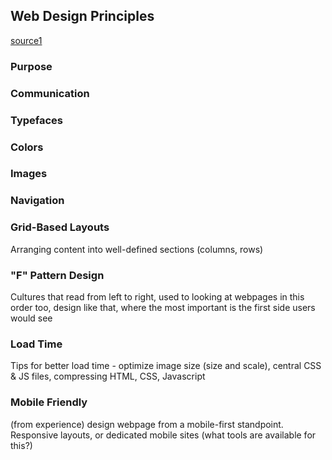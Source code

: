 ## Web Design Principles
[source1](https://shortiedesigns.com/2014/03/10-top-principles-effective-web-design/)

### Purpose
### Communication
### Typefaces
### Colors
### Images
### Navigation
### Grid-Based Layouts
Arranging content into well-defined sections (columns, rows) 
### "F" Pattern Design
Cultures that read from left to right, used to looking at webpages in this order too, design like that, where
the most important is the first side users would see
### Load Time
Tips for better load time - optimize image size (size and scale), central CSS & JS files, compressing HTML, CSS, Javascript
### Mobile Friendly
(from experience) design webpage from a mobile-first standpoint. Responsive layouts, or dedicated mobile sites (what tools are available for this?)
